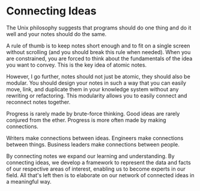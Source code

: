 # Connecting Ideas

The Unix philosophy suggests that programs should do one thing and do it well and your notes should do the same.

A rule of thumb is to keep notes short enough and to fit on a single screen without scrolling (and you should break this rule when needed).
When you are constrained, you are forced to think about the fundamentals of the idea you want to convey.
This is the key idea of atomic notes.

However, I go further, notes should not just be atomic, they should also be modular.
You should design your notes in such a way that you can easily move, link, and duplicate them in your knowledge system without any rewriting or refactoring.
This modularity allows you to easily connect and reconnect notes together.

Progress is rarely made by brute-force thinking.
Good ideas are rarely conjured from the ether.
Progress is more often made by making connections.

Writers make connections between ideas.
Engineers make connections between things.
Business leaders make connections between people.

By connecting notes we expand our learning and understanding.
By connecting ideas, we develop a framework to represent the data and facts of our respective areas of interest, enabling us to become experts in our field.
All that's left then is to elaborate on our network of connected ideas in a meaningful way.
